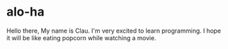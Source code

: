 # alo-ha

Hello there, My name is Clau. I'm very excited to learn programming.
I hope it will be like eating popcorn while watching a movie.
